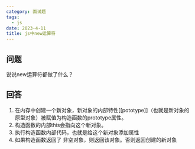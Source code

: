 ```yaml
---
category: 面试题    
tags:
  - js
date: 2023-4-11
title: js中new运算符
---
```

## 问题
说说new运算符都做了什么？

## 回答
1. 在内存中创建一个新对象，新对象的内部特性[[pototype]]（也就是新对象的原型对象）被赋值为构造函数的prototype属性。
2. 构造函数的内部this会指向这个新对象。
3. 执行构造函数内部代码，也就是给这个新对象添加属性
4. 如果构造函数返回了 非空对象，则返回该对象。否则返回创建的新对象